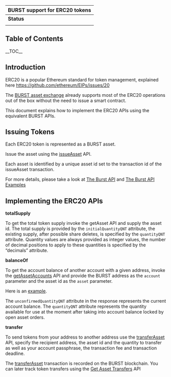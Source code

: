 | BURST support for ERC20 tokens |
|--------------------------------|
| **Status**                     |
||

Table of Contents
-----------------

\_\_TOC\_\_

Introduction
------------

ERC20 is a popular Ethereum standard for token management, explained here <https://github.com/ethereum/EIPs/issues/20>

The [BURST asset exchange](asset-exchange.md) already supports most of the ERC20 operations out of the box without the need to issue a smart contract.

This document explains how to implement the ERC20 APIs using the equivalent BURST APIs.

Issuing Tokens
--------------

Each ERC20 token is represented as a BURST asset.

Issue the asset using the [issueAsset](the-burst-api-issue-asset.md) API.

Each asset is identified by a unique asset id set to the transaction id of the issueAsset transaction.

For more details, please take a look at [The Burst API](the-burst-api.md) and [The Burst API Examples](the-burst-api-examples.md)

Implementing the ERC20 APIs
---------------------------

**totalSupply**

To get the total token supply invoke the getAsset API and supply the asset id. The total supply is provided by the `initialQuantityQNT` attribute, the existing supply, after possible share deletes, is specified by the `quantityQNT` attribute. Quantity values are always provided as integer values, the number of decimal positions to apply to these quantities is specified by the “decimals” attribute.

**balanceOf**

To get the account balance of another account with a given address, invoke the [getAssetAccounts](the-burst-api-get-asset-accounts.md) API and provide the BURST address as the `account` parameter and the asset id as the `asset` parameter.

Here is an [example](the-burst-api-examples-get-asset-accounts.md).

The `unconfirmedQuantityQNT` attribute in the response represents the current account balance. The `quantityQNT` attribute represents the quantity available for use at the moment after taking into account balance locked by open asset orders.

**transfer**

To send tokens from your address to another address use the [transferAsset](the-burst-api-transfer-asset.md) API, specify the recipient address, the asset id and the quantity to transfer as well as your account passphrase, the transaction fee and transaction deadline.

The [transferAsset](the-burst-api-transfer-asset.md) transaction is recorded on the BURST blockchain. You can later track token transfers using the [Get Asset Transfers](the-burst-api-get-asset-transfers.md) API
